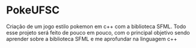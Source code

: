 # PokeUFSC
Criação de um jogo estilo pokemon em c++ com a biblioteca SFML. Todo esse projeto será feito de pouco em pouco, com o principal objetivo sendo aprender sobre a biblioteca SFML e me aprofundar na linguagem c++
